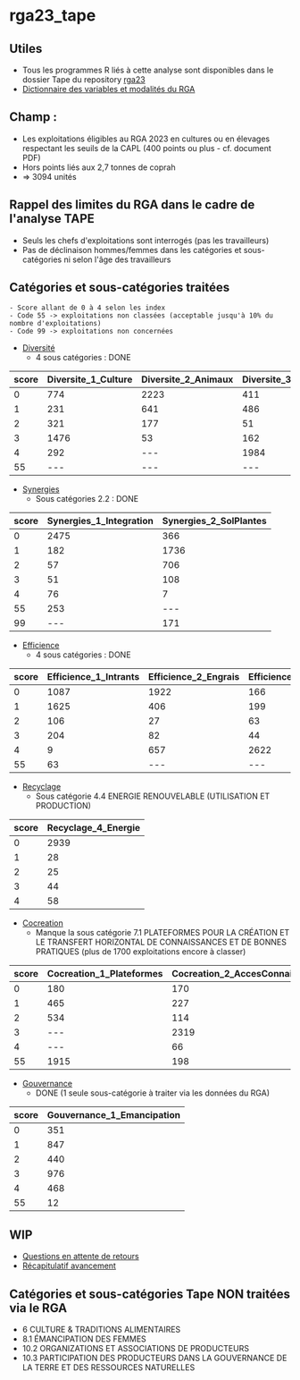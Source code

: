 # rga23_tape

## Utiles
- Tous les programmes R liés à cette analyse sont disponibles dans le dossier Tape du repository [rga23](https://github.com/nathalieDubreu/rga23) 
- [Dictionnaire des variables et modalités du RGA](https://docs.google.com/spreadsheets/d/16DxQiRkNIRXOBTypMM7NZsaku60rkBLX/edit?usp=sharing&ouid=111896801001167457308&rtpof=true&sd=true)

## **Champ** : 
- Les exploitations éligibles au RGA 2023 en cultures ou en élevages respectant les seuils de la CAPL (400 points ou plus - cf. document PDF)
- Hors points liés aux 2,7 tonnes de coprah
- => 3094 unités

## Rappel des limites du RGA dans le cadre de l'analyse TAPE
- Seuls les chefs d'exploitations sont interrogés (pas les travailleurs) 
- Pas de déclinaison hommes/femmes dans les catégories et sous-catégories ni selon l'âge des travailleurs

## Catégories et sous-catégories traitées
    - Score allant de 0 à 4 selon les index
    - Code 55 -> exploitations non classées (acceptable jusqu'à 10% du nombre d'exploitations)
    - Code 99 -> exploitations non concernées

- [Diversité](1-Diversity.md)
    - 4 sous catégories : DONE
  
| score | Diversite_1_Culture | Diversite_2_Animaux | Diversite_3_Arbres | Diversite_4_Activite |
|-------|----------------------|----------------------|---------------------|----------------------|
| 0     | 774                  | 2223                 | 411                 | 879                  |
| 1     | 231                  | 641                  | 486                 | 620                  |
| 2     | 321                  | 177                  | 51                  | 978                  |
| 3     | 1476                 | 53                   | 162                 | 336                  |
| 4     | 292                  | ---                  | 1984                | 238                  |
| 55    | ---                  | ---                  | ---                 | 43                   |

- [Synergies](2-Synergies.md)
    - Sous catégories 2.2 : DONE
      
| score | Synergies_1_Integration | Synergies_2_SolPlantes |
|-------|-------------------------|------------------------|
| 0     | 2475                    | 366                    |
| 1     | 182                     | 1736                   |
| 2     | 57                      | 706                    |
| 3     | 51                      | 108                    |
| 4     | 76                      | 7                      |
| 55    | 253                     | ---                    |
| 99    | ---                     | 171                    |

- [Efficience](3-Efficience.md)
    - 4 sous catégories : DONE
 
| score | Efficience_1_Intrants | Efficience_2_Engrais | Efficience_3_Pesticides | Efficience_4_ProductiviteBesoins |
|-------|------------------------|----------------------|--------------------------|----------------------------------|
| 0     | 1087                   | 1922                 | 166                      | 906                              |
| 1     | 1625                   | 406                  | 199                      | 59                               |
| 2     | 106                    | 27                   | 63                       | 637                              |
| 3     | 204                    | 82                    | 44                       | 985                              |
| 4     | 9                      | 657                  | 2622                     | 507                              |
| 55    | 63                     | ---                  | ---                      | ---                              |

- [Recyclage](4-Recyclage.md)
    - Sous catégorie 4.4 ENERGIE RENOUVELABLE (UTILISATION ET PRODUCTION)

| score | Recyclage_4_Energie    |
|-------|-----|
| 0     | 2939|
| 1     |   28|
| 2     |   25|
| 3     |   44|
| 4     |   58|

- [Cocreation](7-Cocreation.md)
    - Manque la sous catégorie 7.1 PLATEFORMES POUR LA CRÉATION ET LE TRANSFERT HORIZONTAL DE CONNAISSANCES ET DE BONNES PRATIQUES (plus de 1700 exploitations encore à classer)

| score | Cocreation_1_Plateformes | Cocreation_2_AccesConnaissances | Cocreation_3_Participation |
|-------|--------------------------|---------------------------------|----------------------------|
| 0     | 180                      | 170                             | 2132                       |
| 1     | 465                      | 227                             | 330                        |
| 2     | 534                      | 114                             | 281                        |
| 3     | ---                      | 2319                            | 189                        |
| 4     | ---                      | 66                              | 132                        |
| 55    | 1915                     | 198                             | 30                         |


- [Gouvernance](10-Gouvernance.md)
    - DONE (1 seule sous-catégorie à traiter via les données du RGA)

| score | Gouvernance_1_Emancipation |
|-------|----------------------------|
| 0     | 351                        |
| 1     | 847                        |
| 2     | 440                        |
| 3     | 976                        |
| 4     | 468                        |
| 55    | 12                         |


## WIP
- [Questions en attente de retours](QuestionsPourLaDag.md)
- [Récapitulatif avancement](Recapitulatif.md)

## Catégories et sous-catégories Tape NON traitées via le RGA

- 6 CULTURE & TRADITIONS ALIMENTAIRES
- 8.1 ÉMANCIPATION DES FEMMES
- 10.2 ORGANIZATIONS ET ASSOCIATIONS DE PRODUCTEURS
- 10.3 PARTICIPATION DES PRODUCTEURS DANS LA GOUVERNANCE DE LA TERRE ET DES RESSOURCES NATURELLES

